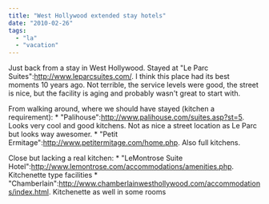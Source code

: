 ```yaml
---
title: "West Hollywood extended stay hotels"
date: "2010-02-26"
tags: 
  - "la"
  - "vacation"
---
```


Just back from a stay in West Hollywood. Stayed at "Le Parc Suites":http://www.leparcsuites.com/. I think this place had its best moments 10 years ago. Not terrible, the service levels were good, the street is nice, but the facility is aging and probably wasn't great to start with.

From walking around, where we should have stayed (kitchen a requirement): \* "Palihouse":http://www.palihouse.com/suites.asp?st=5. Looks very cool and good kitchens. Not as nice a street location as Le Parc but looks way awesomer. \* "Petit Ermitage":http://www.petitermitage.com/home.php. Also full kitchens.

Close but lacking a real kitchen: \* "LeMontrose Suite Hotel":http://www.lemontrose.com/accommodations/amenities.php. Kitchenette type facilities \* "Chamberlain":http://www.chamberlainwesthollywood.com/accommodations/index.html. Kitchenette as well in some rooms
